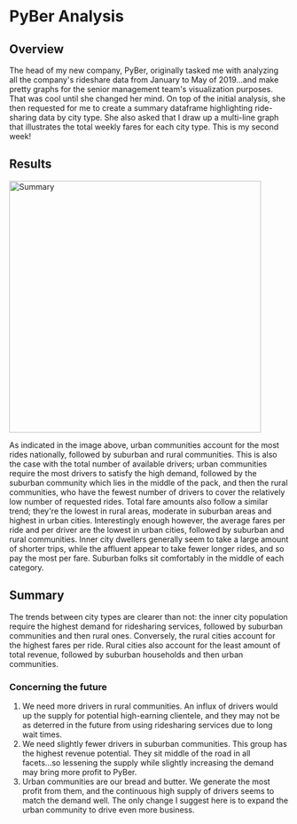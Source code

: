 # PyBer Analysis

## Overview
The head of my new company, PyBer, originally tasked me with analyzing all the company's rideshare data from January to May of 2019...and make pretty graphs for the senior management team's visualization purposes. That was cool until she changed her mind. On top of the initial analysis, she then requested for me to create a summary dataframe highlighting ride-sharing data by city type. She also asked that I draw up a multi-line graph that illustrates the total weekly fares for each city type. This is my second week!

## Results

<img width="454" alt="Summary" src="https://user-images.githubusercontent.com/92264929/143855363-456aad0f-1b66-45f5-a581-7bd2f4fe8c4e.png">

As indicated in the image above, urban communities account for the most rides nationally, followed by suburban and rural communities. This is also the case with the total number of available drivers; urban communities require the most drivers to satisfy the high demand, followed by the suburban community which lies in the middle of the pack, and then the rural communities, who have the fewest number of drivers to cover the relatively low number of requested rides. Total fare amounts also follow a similar trend; they're the lowest in rural areas, moderate in suburban areas and highest in urban cities. Interestingly enough however, the average fares per ride and per driver are the lowest in urban cities, followed by suburban and rural communities. Inner city dwellers generally seem to take a large amount of shorter trips, while the affluent appear to take fewer longer rides, and so pay the most per fare. Suburban folks sit comfortably in the middle of each category.

## Summary

The trends between city types are clearer than not: the inner city population require the highest demand for ridesharing services, followed by suburban communities and then rural ones. Conversely, the rural cities account for the highest fares per ride. Rural cities also account for the least amount of total revenue, followed by suburban households and then urban communities. 

### Concerning the future
1) We need more drivers in rural communities. An influx of drivers would up the supply for potential high-earning clientele, and they may not be as deterred in the future from using ridesharing services due to long wait times.
2) We need slightly fewer drivers in suburban communities. This group has the highest revenue potential. They sit middle of the road in all facets...so lessening the supply while slightly increasing the demand may bring more profit to PyBer.
3) Urban communities are our bread and butter. We generate the most profit from them, and the continuous high supply of drivers seems to match the demand well. The only change I suggest here is to expand the urban community to drive even more business.
